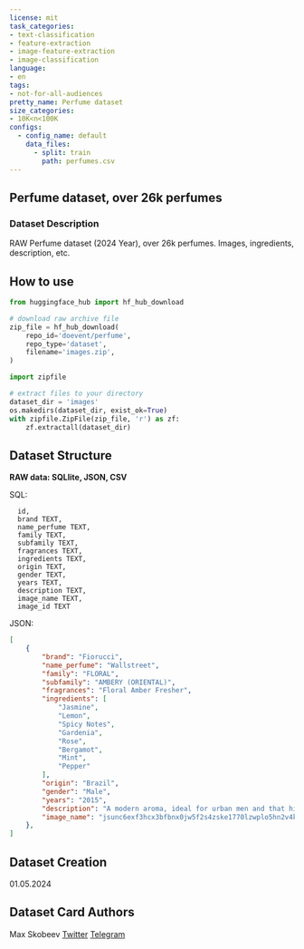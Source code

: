 ```yaml
---
license: mit
task_categories:
- text-classification
- feature-extraction
- image-feature-extraction
- image-classification
language:
- en
tags:
- not-for-all-audiences
pretty_name: Perfume dataset
size_categories:
- 10K<n<100K
configs:
  - config_name: default
    data_files:
      - split: train
        path: perfumes.csv
---
```



## Perfume dataset, over 26k perfumes

### Dataset Description

RAW Perfume dataset (2024 Year), over 26k perfumes. Images, ingredients, description, etc.

## How to use

```Python
from huggingface_hub import hf_hub_download

# download raw archive file
zip_file = hf_hub_download(
    repo_id='doevent/perfume',
    repo_type='dataset',
    filename='images.zip',
)
```

```Python
import zipfile

# extract files to your directory
dataset_dir = 'images'
os.makedirs(dataset_dir, exist_ok=True)
with zipfile.ZipFile(zip_file, 'r') as zf:
    zf.extractall(dataset_dir)
```

## Dataset Structure

**RAW data: SQLlite, JSON, CSV**

SQL:
```
  id,
  brand TEXT,
  name_perfume TEXT,
  family TEXT,
  subfamily TEXT,
  fragrances TEXT,
  ingredients TEXT,
  origin TEXT,
  gender TEXT,
  years TEXT,
  description TEXT,
  image_name TEXT,
  image_id TEXT
```

JSON:

```JSON
[
    {
        "brand": "Fiorucci",
        "name_perfume": "Wallstreet",
        "family": "FLORAL",
        "subfamily": "AMBERY (ORIENTAL)",
        "fragrances": "Floral Amber Fresher",
        "ingredients": [
            "Jasmine",
            "Lemon",
            "Spicy Notes",
            "Gardenia",
            "Rose",
            "Bergamot",
            "Mint",
            "Pepper"
        ],
        "origin": "Brazil",
        "gender": "Male",
        "years": "2015",
        "description": "A modern aroma, ideal for urban men and that highlights their strengths in everyday life.",
        "image_name": "jsunc6exf3hcx3bfbnx0jw5f2s4zske1770lzwplo5hn2v4ky2qh4lxan392-w500-q85.jpg"
    },
]
```

## Dataset Creation

01.05.2024

## Dataset Card Authors

Max Skobeev
[Twitter](https://twitter.com/DoEvent)
[Telegram](https://t.me/neuralpony)